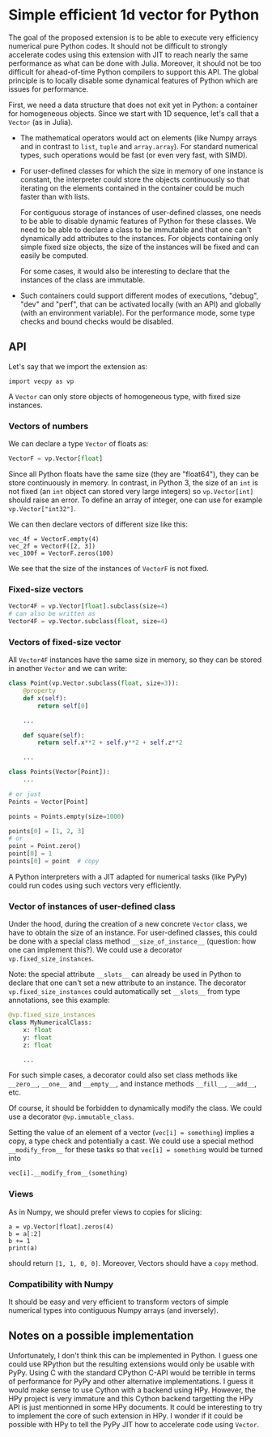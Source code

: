 # Simple efficient 1d vector for Python

The goal of the proposed extension is to be able to execute very efficiency
numerical pure Python codes. It should not be difficult to strongly accelerate
codes using this extension with JIT to reach nearly the same performance as
what can be done with Julia. Moreover, it should not be too difficult for
ahead-of-time Python compilers to support this API. The global principle is to
locally disable some dynamical features of Python which are issues for
performance.

First, we need a data structure that does not exit yet in Python: a container
for homogeneous objects. Since we start with 1D sequence, let's call that a
`Vector` (as in Julia).

- The mathematical operators would act on elements (like Numpy arrays and in
contrast to `list`, `tuple` and `array.array`). For standard numerical types,
such operations would be fast (or even very fast, with SIMD).

- For user-defined classes for which the size in memory of one instance is
constant, the interpreter could store the objects continuously so that
iterating on the elements contained in the container could be much faster than
with lists.

  For contiguous storage of instances of user-defined classes, one needs to be
  able to disable dynamic features of Python for these classes. We need to be
  able to declare a class to be immutable and that one can't dynamically add
  attributes to the instances. For objects containing only simple fixed size
  objects, the size of the instances will be fixed and can easily be computed.

  For some cases, it would also be interesting to declare that the instances of
  the class are immutable.

- Such containers could support different modes of executions, "debug", "dev"
and "perf", that can be activated locally (with an API) and globally (with an
environment variable). For the performance mode, some type checks and bound
checks would be disabled.

## API

Let's say that we import the extension as:

```
import vecpy as vp
```

A `Vector` can only store objects of homogeneous type, with fixed size
instances.

### Vectors of numbers

We can declare a type `Vector` of floats as:

```python
VectorF = vp.Vector[float]
```

Since all Python floats have the same size (they are "float64"), they can be
store continuously in memory. In contrast, in Python 3, the size of an `int` is
not fixed (an `int` object can stored very large integers) so `vp.Vector[int]`
should raise an error. To define an array of integer, one can use for example
`vp.Vector["int32"]`.

We can then declare vectors of different size like this:

```
vec_4f = VectorF.empty(4)
vec_2f = VectorF([2, 3])
vec_100f = VectorF.zeros(100)
```

We see that the size of the instances of `VectorF` is not fixed.

### Fixed-size vectors

```python
Vector4F = vp.Vector[float].subclass(size=4)
# can also be written as
Vector4F = vp.Vector.subclass(float, size=4)
```

### Vectors of fixed-size vector

All `Vector4F` instances have the same size in memory, so they can be stored in
another `Vector` and we can write:

```python
class Point(vp.Vector.subclass(float, size=3)):
    @property
    def x(self):
        return self[0]

    ...

    def square(self):
        return self.x**2 + self.y**2 + self.z**2

    ...

class Points(Vector[Point]):
    ...

# or just
Points = Vector[Point]

points = Points.empty(size=1000)

points[0] = [1, 2, 3]
# or
point = Point.zero()
point[0] = 1
points[0] = point  # copy
```

A Python interpreters with a JIT adapted for numerical tasks (like PyPy) could
run codes using such vectors very efficiently.

### Vector of instances of user-defined class

Under the hood, during the creation of a new concrete `Vector` class, we have
to obtain the size of an instance. For user-defined classes, this could be done
with a special class method `__size_of_instance__` (question: how one can
implement this?). We could use a decorator `vp.fixed_size_instances`.

Note: the special attribute `__slots__` can already be used in Python to
declare that one can't set a new attribute to an instance. The decorator
`vp.fixed_size_instances` could automatically set `__slots__` from type
annotations, see this example:

```python
@vp.fixed_size_instances
class MyNumericalClass:
    x: float
    y: float
    z: float

    ...
```

For such simple cases, a decorator could also set class methods like
`__zero__`, `__one__` and `__empty__`, and instance methods `__fill__`,
`__add__`, etc.

Of course, it should be forbidden to dynamically modify the class. We could use
a decorator `@vp.immutable_class`.

Setting the value of an element of a vector (`vec[i] = something`) implies a
copy, a type check and potentially a cast. We could use a special method
`__modify_from__` for these tasks so that ``vec[i] = something`` would be turned into

```python
vec[i].__modify_from__(something)
```

### Views

As in Numpy, we should prefer views to copies for slicing:

```
a = vp.Vector[float].zeros(4)
b = a[:2]
b += 1
print(a)
```

should return `[1, 1, 0, 0]`. Moreover, Vectors should have a `copy` method.

### Compatibility with Numpy

It should be easy and very efficient to transform vectors of simple numerical
types into contiguous Numpy arrays (and inversely).

## Notes on a possible implementation

Unfortunately, I don't think this can be implemented in Python. I guess one
could use RPython but the resulting extensions would only be usable with PyPy.
Using C with the standard CPython C-API would be terrible in terms of
performance for PyPy and other alternative implementations. I guess it would
make sense to use Cython with a backend using HPy. However, the HPy project is
very immature and this Cython backend targetting the HPy API is just mentionned
in some HPy documents. It could be interesting to try to implement the core of
such extension in HPy. I wonder if it could be possible with HPy to tell the
PyPy JIT how to accelerate code using `Vector`.
